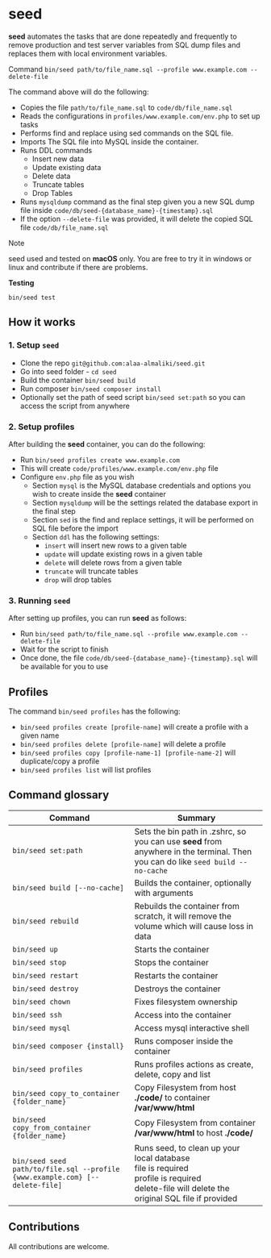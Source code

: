 # seed

**seed** automates the tasks that are done repeatedly and frequently to remove production and test server variables from
SQL dump files and replaces them with local environment variables.

Command `bin/seed path/to/file_name.sql --profile www.example.com --delete-file`

The command above will do the following:

- Copies the file `path/to/file_name.sql` to `code/db/file_name.sql`
- Reads the configurations in `profiles/www.example.com/env.php` to set up tasks
- Performs find and replace using sed commands on the SQL file.
- Imports The SQL file into MySQL inside the container.
- Runs DDL commands
    - Insert new data
    - Update existing data
    - Delete data
    - Truncate tables
    - Drop Tables
- Runs `mysqldump` command as the final step given you a new SQL dump file inside
  `code/db/seed-{database_name}-{timestamp}.sql`
- If the option `--delete-file` was provided, it will delete the copied SQL file `code/db/file_name.sql`

> [!NOTE]
> seed used and tested on **macOS** only. You are free to try it in windows or linux and contribute if there are problems.

**Testing**

`bin/seed test`

## How it works

### 1. Setup `seed`

- Clone the repo `git@github.com:alaa-almaliki/seed.git`
- Go into seed folder - `cd seed`
- Build the container `bin/seed build`
- Run composer `bin/seed composer install`
- Optionally set the path of seed script `bin/seed set:path` so you can access the script from anywhere

### 2. Setup profiles

After building the **seed** container, you can do the following:

- Run `bin/seed profiles create www.example.com`
- This will create `code/profiles/www.example.com/env.php` file
- Configure `env.php` file as you wish
    - Section `mysql` is the MySQL database credentials and options you wish to create inside the **seed** container
    - Section `mysqldump` will be the settings related the database export in the final step
    - Section `sed` is the find and replace settings, it will be performed on SQL file before the import
    - Section `ddl` has the following settings:
        - `insert` will insert new rows to a given table
        - `update` will update existing rows in a given table
        - `delete` will delete rows from a given table
        - `truncate` will truncate tables
        - `drop` will drop tables

### 3. Running `seed`

After setting up profiles, you can run **seed** as follows:

- Run `bin/seed path/to/file_name.sql --profile www.example.com --delete-file`
- Wait for the script to finish
- Once done, the file `code/db/seed-{database_name}-{timestamp}.sql` will be available for you to use

## Profiles

The command `bin/seed profiles` has the following:

- `bin/seed profiles create [profile-name]` will create a profile with a given name
- `bin/seed profiles delete [profile-name]` will delete a profile
- `bin/seed profiles copy [profile-name-1] [profile-name-2]` will duplicate/copy a profile
- `bin/seed profiles list` will list profiles

## Command glossary

| Command                                                                      | Summary                                                                                                                                               |
|------------------------------------------------------------------------------|-------------------------------------------------------------------------------------------------------------------------------------------------------|
| `bin/seed set:path`                                                          | Sets the bin path in .zshrc, so you can use **seed** from anywhere in the terminal. Then you can do like `seed build --no-cache`                      |
| `bin/seed build [--no-cache]`                                                | Builds the container, optionally with arguments                                                                                                       |
| `bin/seed rebuild`                                                           | Rebuilds the container from scratch, it will remove the volume which will cause loss in data                                                          |
| `bin/seed up`                                                                | Starts the container                                                                                                                                  |
| `bin/seed stop`                                                              | Stops the container                                                                                                                                   |
| `bin/seed restart`                                                           | Restarts the container                                                                                                                                |
| `bin/seed destroy`                                                           | Destroys the container                                                                                                                                |
| `bin/seed chown`                                                             | Fixes filesystem ownership                                                                                                                            |
| `bin/seed ssh`                                                               | Access into the container                                                                                                                             |
| `bin/seed mysql`                                                             | Access mysql interactive shell                                                                                                                        |
| `bin/seed composer {install}`                                                | Runs composer inside the container                                                                                                                    |
| `bin/seed profiles`                                                          | Runs profiles actions as create, delete, copy and list                                                                                                |
| `bin/seed copy_to_container {folder_name}`                                   | Copy Filesystem from host **./code/** to container **/var/www/html**                                                                                  |
| `bin/seed copy_from_container {folder_name}`                                 | Copy Filesystem from container **/var/www/html** to host **./code/**                                                                                  |
| `bin/seed seed path/to/file.sql --profile {www.example.com} [--delete-file]` | Runs seed, to clean up your local database<br/>file is required<br/>profile is required<br/>delete-file will delete the original SQL file if provided |

## Contributions
All contributions are welcome.